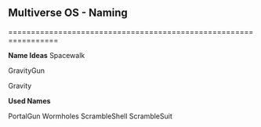 ##
##  Multiverse OS - Naming
=================================================================



**Name Ideas**
Spacewalk

GravityGun

Gravity



**Used Names**

PortalGun
Wormholes
ScrambleShell
ScrambleSuit





